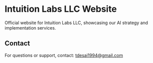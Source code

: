 # Intuition Labs LLC Website

Official website for Intuition Labs LLC, showcasing our AI strategy and implementation services.

## Contact

For questions or support, contact: tdesai1994@gmail.com